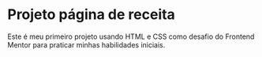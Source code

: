 # Projeto página de receita

Este é meu primeiro projeto usando HTML e CSS como desafio do Frontend Mentor para praticar minhas habilidades iniciais.